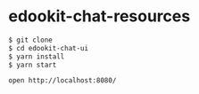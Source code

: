# edookit-chat-resources

```sh
$ git clone
$ cd edookit-chat-ui
$ yarn install
$ yarn start

open http://localhost:8080/
```
